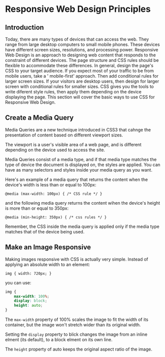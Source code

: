 # Responsive Web Design Principles

## Introduction

Today, there are many types of devices that can access the web. They range from large desktop computers to small mobile phones. These devices have different screen sizes, resolutions, and processing power. Responsive Web Design is an approach to designing web content that responds to the constraint of different devices. The page structure and CSS rules should be flexible to accommodate these differences. In general, design the page's CSS to your target audience. If you expect most of your traffic to be from mobile users, take a ' mobile-first' approach. Then add conditional rules for larger screen sizes. If your visitors are desktop users, then design for larger screen with conditional rules for smaller sizes. CSS gives you the tools to write diferent style rules, then apply them depending on the device displaying the page. This section will cover the basic ways to use CSS for Responsive Web Design.

## Create a Media Query

Media Queries are a new technique introduced in CSS3 that cahnge the presentation of content based on different viewport sizes. 

The viewport is a user's visible area of a web page, and is different depending on the device used to access the site.

Media Queries consist of a media type, and if that media type matches the type of device the document is displayed on, the styles are applied. You can have as many selectors and styles inside your media query as you want.

Here's an example of a media query that returns the content when the device's width is less than or equal to 100px:

`@media (max-width: 100px) { /* CSS rule */ }`

and the following media query returns the content wihen the device's height is more than or equal to 350px:

`@media (min-height: 350px) { /* css rules */ }`

Remember, the CSS inside the media query is applied only if the media type matches that of the device being used.


## Make an Image Responsive

Making images responsive with CSS is actually very simple. Instead of applying an absolute width to an element:

`img { width: 720px; }`

you can use:

```css
img {
    max-width: 100%;
    display: block;
    height: auto;
}
```

The `max-width` property of 100% scales the image to fit the width of its container, but the image won't stretch wider than  its original width.

Setting the `display` property to blick changes the image from an inline elment (its default), to a block elment on its own line.

The `height` property of auto keeps the original aspect ratio of the image.

##